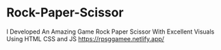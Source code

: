 # Rock-Paper-Scissor
I Developed An Amazing Game Rock Paper Scissor With Excellent Visuals Using HTML CSS and JS 
https://rpsggamee.netlify.app/
